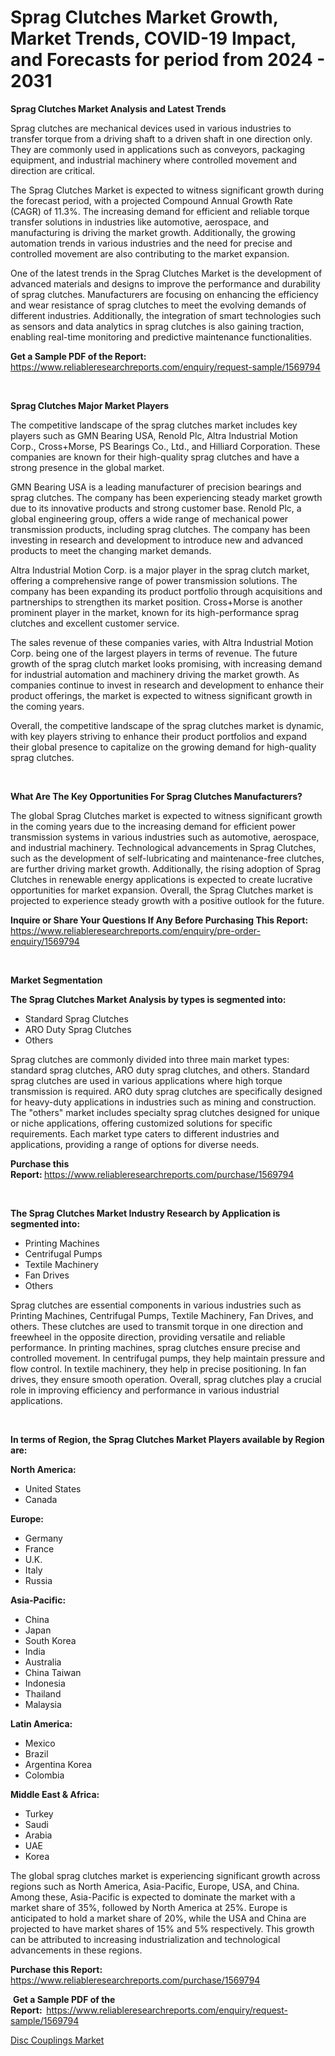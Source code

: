 <p><h1>Sprag Clutches Market Growth, Market Trends, COVID-19 Impact, and Forecasts for period from 2024 - 2031</h1></p><p><strong>Sprag Clutches Market Analysis and Latest Trends</strong></p>
<p><p>Sprag clutches are mechanical devices used in various industries to transfer torque from a driving shaft to a driven shaft in one direction only. They are commonly used in applications such as conveyors, packaging equipment, and industrial machinery where controlled movement and direction are critical.</p><p>The Sprag Clutches Market is expected to witness significant growth during the forecast period, with a projected Compound Annual Growth Rate (CAGR) of 11.3%. The increasing demand for efficient and reliable torque transfer solutions in industries like automotive, aerospace, and manufacturing is driving the market growth. Additionally, the growing automation trends in various industries and the need for precise and controlled movement are also contributing to the market expansion.</p><p>One of the latest trends in the Sprag Clutches Market is the development of advanced materials and designs to improve the performance and durability of sprag clutches. Manufacturers are focusing on enhancing the efficiency and wear resistance of sprag clutches to meet the evolving demands of different industries. Additionally, the integration of smart technologies such as sensors and data analytics in sprag clutches is also gaining traction, enabling real-time monitoring and predictive maintenance functionalities.</p></p>
<p><strong>Get a Sample PDF of the Report:&nbsp;</strong> <a href="https://www.reliableresearchreports.com/enquiry/request-sample/1569794">https://www.reliableresearchreports.com/enquiry/request-sample/1569794</a></p>
<p>&nbsp;</p>
<p><strong>Sprag Clutches Major Market Players</strong></p>
<p><p>The competitive landscape of the sprag clutches market includes key players such as GMN Bearing USA, Renold Plc, Altra Industrial Motion Corp., Cross+Morse, PS Bearings Co., Ltd., and Hilliard Corporation. These companies are known for their high-quality sprag clutches and have a strong presence in the global market.</p><p>GMN Bearing USA is a leading manufacturer of precision bearings and sprag clutches. The company has been experiencing steady market growth due to its innovative products and strong customer base. Renold Plc, a global engineering group, offers a wide range of mechanical power transmission products, including sprag clutches. The company has been investing in research and development to introduce new and advanced products to meet the changing market demands.</p><p>Altra Industrial Motion Corp. is a major player in the sprag clutch market, offering a comprehensive range of power transmission solutions. The company has been expanding its product portfolio through acquisitions and partnerships to strengthen its market position. Cross+Morse is another prominent player in the market, known for its high-performance sprag clutches and excellent customer service.</p><p>The sales revenue of these companies varies, with Altra Industrial Motion Corp. being one of the largest players in terms of revenue. The future growth of the sprag clutch market looks promising, with increasing demand for industrial automation and machinery driving the market growth. As companies continue to invest in research and development to enhance their product offerings, the market is expected to witness significant growth in the coming years.</p><p>Overall, the competitive landscape of the sprag clutches market is dynamic, with key players striving to enhance their product portfolios and expand their global presence to capitalize on the growing demand for high-quality sprag clutches.</p></p>
<p>&nbsp;</p>
<p><strong>What Are The Key Opportunities For Sprag Clutches Manufacturers?</strong></p>
<p><p>The global Sprag Clutches market is expected to witness significant growth in the coming years due to the increasing demand for efficient power transmission systems in various industries such as automotive, aerospace, and industrial machinery. Technological advancements in Sprag Clutches, such as the development of self-lubricating and maintenance-free clutches, are further driving market growth. Additionally, the rising adoption of Sprag Clutches in renewable energy applications is expected to create lucrative opportunities for market expansion. Overall, the Sprag Clutches market is projected to experience steady growth with a positive outlook for the future.</p></p>
<p><strong>Inquire or Share Your Questions If Any Before Purchasing This Report:</strong> <a href="https://www.reliableresearchreports.com/enquiry/pre-order-enquiry/1569794">https://www.reliableresearchreports.com/enquiry/pre-order-enquiry/1569794</a></p>
<p>&nbsp;</p>
<p><strong>Market Segmentation</strong></p>
<p><strong>The Sprag Clutches Market Analysis by types is segmented into:</strong></p>
<p><ul><li>Standard Sprag Clutches</li><li>ARO Duty Sprag Clutches</li><li>Others</li></ul></p>
<p><p>Sprag clutches are commonly divided into three main market types: standard sprag clutches, ARO duty sprag clutches, and others. Standard sprag clutches are used in various applications where high torque transmission is required. ARO duty sprag clutches are specifically designed for heavy-duty applications in industries such as mining and construction. The "others" market includes specialty sprag clutches designed for unique or niche applications, offering customized solutions for specific requirements. Each market type caters to different industries and applications, providing a range of options for diverse needs.</p></p>
<p><strong>Purchase this Report:&nbsp;</strong><a href="https://www.reliableresearchreports.com/purchase/1569794">https://www.reliableresearchreports.com/purchase/1569794</a></p>
<p>&nbsp;</p>
<p><strong>The Sprag Clutches Market Industry Research by Application is segmented into:</strong></p>
<p><ul><li>Printing Machines</li><li>Centrifugal Pumps</li><li>Textile Machinery</li><li>Fan Drives</li><li>Others</li></ul></p>
<p><p>Sprag clutches are essential components in various industries such as Printing Machines, Centrifugal Pumps, Textile Machinery, Fan Drives, and others. These clutches are used to transmit torque in one direction and freewheel in the opposite direction, providing versatile and reliable performance. In printing machines, sprag clutches ensure precise and controlled movement. In centrifugal pumps, they help maintain pressure and flow control. In textile machinery, they help in precise positioning. In fan drives, they ensure smooth operation. Overall, sprag clutches play a crucial role in improving efficiency and performance in various industrial applications.</p></p>
<p>&nbsp;</p>
<p><strong>In terms of Region, the Sprag Clutches Market Players available by Region are:</strong></p>
<p>
    <p> <strong> North America: </strong>
        <ul>
            <li>United States</li>
            <li>Canada</li>
        </ul>
        </p> 
    <p> <strong> Europe: </strong>
        <ul>
            <li>Germany</li>
            <li>France</li>
            <li>U.K.</li>
            <li>Italy</li>
            <li>Russia</li>
        </ul>
        </p> 
    <p> <strong> Asia-Pacific: </strong>
        <ul>
            <li>China</li>
            <li>Japan</li>
            <li>South Korea</li>
            <li>India</li>
            <li>Australia</li>
            <li>China Taiwan</li>
            <li>Indonesia</li>
            <li>Thailand</li>
            <li>Malaysia</li>
        </ul>
        </p> 
    <p> <strong> Latin America: </strong>
        <ul>
            <li>Mexico</li>
            <li>Brazil</li>
            <li>Argentina Korea</li>
            <li>Colombia</li>
        </ul>
        </p> 
    <p> <strong> Middle East & Africa: </strong>
        <ul>
            <li>Turkey</li>
            <li>Saudi</li>
            <li>Arabia</li>
            <li>UAE</li>
            <li>Korea</li>
        </ul>
    </p>
    </p>
<p><p>The global sprag clutches market is experiencing significant growth across regions such as North America, Asia-Pacific, Europe, USA, and China. Among these, Asia-Pacific is expected to dominate the market with a market share of 35%, followed by North America at 25%. Europe is anticipated to hold a market share of 20%, while the USA and China are projected to have market shares of 15% and 5% respectively. This growth can be attributed to increasing industrialization and technological advancements in these regions.</p></p>
<p><strong>Purchase this Report: </strong><a href="https://www.reliableresearchreports.com/purchase/1569794">https://www.reliableresearchreports.com/purchase/1569794</a></p>
<p>&nbsp;<strong>Get a Sample PDF of the Report:&nbsp;&nbsp;</strong><a href="https://www.reliableresearchreports.com/enquiry/request-sample/1569794">https://www.reliableresearchreports.com/enquiry/request-sample/1569794</a></p>
<p><strong></strong></p>
<p><p><a href="https://github.com/brenzgnarento/Market-Research-Report-List-1/blob/main/disc-couplings-market.md">Disc Couplings Market</a></p></p>